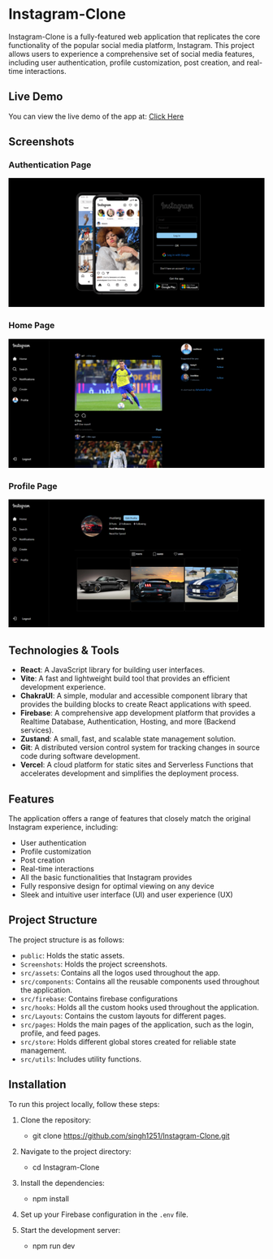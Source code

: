 # Instagram-Clone

Instagram-Clone is a fully-featured web application that replicates the core functionality of the popular social media platform, Instagram. This project allows users to experience a comprehensive set of social media features, including user authentication, profile customization, post creation, and real-time interactions.

## Live Demo

You can view the live demo of the app at: [Click Here](https://clone-instagram-social.vercel.app/)

## Screenshots

### Authentication Page

![Auth Page](Screenshots/authPage.png)

### Home Page

![Home Page](Screenshots/homePage.png)

### Profile Page

![Profile Page](Screenshots/profilePage.png)

## Technologies & Tools

- **React**: A JavaScript library for building user interfaces.
- **Vite**: A fast and lightweight build tool that provides an efficient development experience.
- **ChakraUI**: A simple, modular and accessible component library that provides the building blocks to create React applications with speed.
- **Firebase**: A comprehensive app development platform that provides a Realtime Database, Authentication, Hosting, and more (Backend services).
- **Zustand**: A small, fast, and scalable state management solution.
- **Git**: A distributed version control system for tracking changes in source code during software development.
- **Vercel**: A cloud platform for static sites and Serverless Functions that accelerates development and simplifies the deployment process.

## Features

The application offers a range of features that closely match the original Instagram experience, including:

- User authentication
- Profile customization
- Post creation
- Real-time interactions
- All the basic functionalities that Instagram provides
- Fully responsive design for optimal viewing on any device
- Sleek and intuitive user interface (UI) and user experience (UX)

## Project Structure

The project structure is as follows:

- `public`: Holds the static assets.
- `Screenshots`: Holds the project screenshots.
- `src/assets`: Contains all the logos used throughout the app.
- `src/components`: Contains all the reusable components used throughout the application.
- `src/firebase`: Contains firebase configurations
- `src/hooks`: Holds all the custom hooks used throughout the application.
- `src/Layouts`: Contains the custom layouts for different pages.
- `src/pages`: Holds the main pages of the application, such as the login, profile, and feed pages.
- `src/store`: Holds different global stores created for reliable state management.
- `src/utils`: Includes utility functions.

## Installation

To run this project locally, follow these steps:

1. Clone the repository:

   - git clone https://github.com/singh1251/Instagram-Clone.git

2. Navigate to the project directory:

   - cd Instagram-Clone

3. Install the dependencies:

   - npm install

4. Set up your Firebase configuration in the `.env` file.

5. Start the development server:

   - npm run dev
